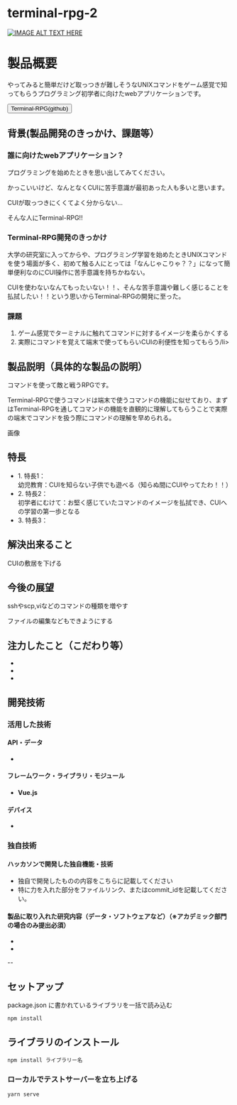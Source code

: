 # terminal-rpg-2

[![IMAGE ALT TEXT HERE](https://jphacks.com/wp-content/uploads/2020/09/JPHACKS2020_ogp.jpg)](https://www.youtube.com/watch?v=G5rULR53uMk)

<h1>製品概要</h1>
    <p>やってみると簡単だけど取っつきが難しそうなUNIXコマンドをゲーム感覚で知ってもらうプログラミング初学者に向けたwebアプリケーションです。</p>
<a href="https://github.com/jphacks/F_2008">
  <button type="button">Terminal-RPG(github)</button>
</a>

<h2>背景(製品開発のきっかけ、課題等）</h2>
  <h3>誰に向けたwebアプリケーション？</h3>
    <p>プログラミングを始めたときを思い出してみてください。</p>
    <p>かっこいいけど、なんとなくCUIに苦手意識が最初あった人も多いと思います。</p>
    <p>CUIが取っつきにくくてよく分からない...</p>
    <p>そんな人にTerminal-RPG!!</p>
  <h3>Terminal-RPG開発のきっかけ</h3>
    <p>大学の研究室に入ってからや、プログラミング学習を始めたときUNIXコマンドを使う場面が多く、初めて触る人にとっては「なんじゃこりゃ？？」になって簡単便利なのにCUI操作に苦手意識を持ちかねない。</p>
    <p>CUIを使わないなんてもったいない！！、そんな苦手意識や難しく感じることを払拭したい！！という思いからTerminal-RPGの開発に至った。</p>
  <h3>課題</h3>
  <ol>
    <li>ゲーム感覚でターミナルに触れてコマンドに対するイメージを柔らかくする</li>
    <li>実際にコマンドを覚えて端末で使ってもらいCUIの利便性を知ってもらう/li>
  </ol>

<h2>製品説明（具体的な製品の説明）</h2>
    <p>コマンドを使って敵と戦うRPGです。</p>
    <p>Terminal-RPGで使うコマンドは端末で使うコマンドの機能に似せており、まずはTerminal-RPGを通してコマンドの機能を直観的に理解してもらうことで実際の端末でコマンドを扱う際にコマンドの理解を早められる。</p>
    <p>画像</p>

<h2>特長</h2>
<ul>
  <li>1. 特長1：<br>幼児教育：CUIを知らない子供でも遊べる（知らぬ間にCUIやってたわ！！）</li>
    
  <li>2. 特長2：<br>初学者にむけて：お堅く感じていたコマンドのイメージを払拭でき、CUIへの学習の第一歩となる</li>
  
  <li>3. 特長3：</li>
</ul>

<h2>解決出来ること</h2>
  <p>CUIの敷居を下げる</p>

<h2>今後の展望</h2>
  <p>sshやscp,viなどのコマンドの種類を増やす</p>
  <p>ファイルの編集などもできようにする

<h2>注力したこと（こだわり等）</h2>
<ul>
    <li></li>
    <li></li>
    <li></li>
</ul>

<h2>開発技術</h2>
<h3>活用した技術</h3>
<h4>API・データ</h4>
<ul>
    <li></li>
</ul>

<h4>フレームワーク・ライブラリ・モジュール<h4>
<ul>
    <li>Vue.js</li>
</ul>

<h4>デバイス</h4>
<ul>
    <li></li>
</ul>

### 独自技術
#### ハッカソンで開発した独自機能・技術
* 独自で開発したものの内容をこちらに記載してください
* 特に力を入れた部分をファイルリンク、またはcommit_idを記載してください。

#### 製品に取り入れた研究内容（データ・ソフトウェアなど）（※アカデミック部門の場合のみ提出必須）
* 
* 

--
## セットアップ

package.json に書かれているライブラリを一括で読み込む

```
npm install
```

## ライブラリのインストール

```
npm install ライブラリー名
```

### ローカルでテストサーバーを立ち上げる

```
yarn serve
```
